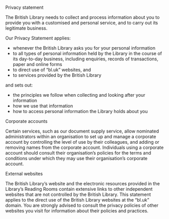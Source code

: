 Privacy statement

The British Library needs to collect and process information about you to provide you with a customised and personal service, and to carry out its legitimate business.

Our Privacy Statement applies:

*   whenever the British Library asks you for your personal information
*   to all types of personal information held by the Library in the course of its day-to-day business, including enquiries, records of transactions, paper and online forms
*   to direct use of “bl.uk” websites, and
*   to services provided by the British Library

and sets out:

*   the principles we follow when collecting and looking after your information
*   how we use that information
*   how to access personal information the Library holds about you

Corporate accounts

Certain services, such as our document supply service, allow nominated administrators within an organisation to set up and manage a corporate account by controlling the level of use by their colleagues, and adding or removing names from the corporate account. Individuals using a corporate account should consult their organisation’s policies for the terms and conditions under which they may use their organisation’s corporate account.

External websites

The British Library’s website and the electronic resources provided in the Library’s Reading Rooms contain extensive links to other independent websites that are not controlled by the British Library. This statement applies to the direct use of the British Library websites at the “bl.uk” domain. You are strongly advised to consult the privacy policies of other websites you visit for information about their policies and practices.